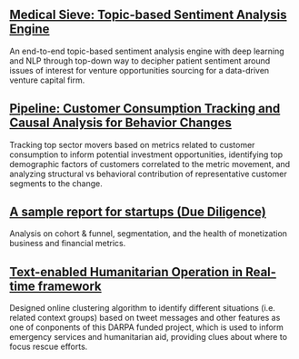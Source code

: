 
## [Medical Sieve: Topic-based Sentiment Analysis Engine](https://jianhenghou.github.io/Medical-Sieve/)
An end-to-end topic-based sentiment analysis engine with deep learning and NLP through top-down way to decipher patient sentiment around issues of interest for venture opportunities sourcing for a data-driven venture capital firm.

## [Pipeline: Customer Consumption Tracking and Causal Analysis for Behavior Changes](https://jianhenghou.github.io/consumption-tracking-and-causal-analysis/)
Tracking top sector movers based on metrics related to customer consumption to inform potential investment opportunities, identifying top demographic factors of customers correlated to the metric movement, and analyzing structural vs behavioral contribution of representative customer segments to the change. 

## [A sample report for startups (Due Diligence)](https://jianhenghou.github.io/company_report/)
Analysis on cohort & funnel,  segmentation, and the health of monetization business and financial metrics.

## [Text-enabled Humanitarian Operation in Real-time framework](https://researchoutreach.org/articles/crisis-management-artificial-intelligence-save-lives/)
Designed online clustering algorithm to identify different situations (i.e. related context groups) based on tweet messages and other features as one of conponents of this DARPA funded project, which is used to inform emergency services and humanitarian aid, providing clues about where to focus rescue efforts.
